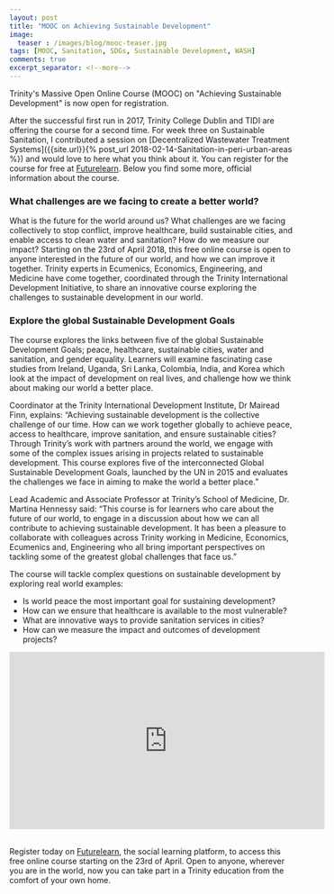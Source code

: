 ```yaml
---
layout: post
title: "MOOC on Achieving Sustainable Development"
image:
  teaser : /images/blog/mooc-teaser.jpg
tags: [MOOC, Sanitation, SDGs, Sustainable Development, WASH]
comments: true
excerpt_separator: <!--more-->
---
```


Trinity's Massive Open Online Course (MOOC) on "Achieving Sustainable Development" is now open for registration. 

<!--more-->

After the successful first run in 2017, Trinity College Dublin and TIDI are offering the course for a second time. For week three on Sustainable Sanitation, I contributed a session on [Decentralized Wastewater Treatment Systems]({{site.url}}{% post_url 2018-02-14-Sanitation-in-peri-urban-areas %}) and would love to here what you think about it. You can register for the course for free at [Futurelearn](https://www.futurelearn.com/courses/achieving-sustainable-development?utm_campaign=trinity_college_dublin_achieving_sustainable_development_april_2018&utm_medium=organic_email&utm_source=newsletter_broadcast). Below you find some more, official information about the course.

### What challenges are we facing to create a better world?

What is the future for the world around us? What challenges are we facing collectively to stop conflict, improve healthcare, build sustainable cities, and enable access to clean water and sanitation? How do we measure our impact? Starting on the 23rd of April 2018, this free online course is open to anyone interested in the future of our world, and how we can improve it together. Trinity experts in Ecumenics, Economics, Engineering, and Medicine have come together, coordinated through the Trinity International Development Initiative, to share an innovative course exploring the challenges to sustainable development in our world.

### Explore the global Sustainable Development Goals 

The course explores the links between five of the global Sustainable Development Goals; peace, healthcare, sustainable cities, water and sanitation, and gender equality. Learners will examine fascinating case studies from Ireland, Uganda, Sri Lanka, Colombia, India, and Korea which look at the impact of development on real lives, and challenge how we think about making our world a better place. 

Coordinator at the Trinity International Development Institute, Dr Mairead Finn, explains: “Achieving sustainable development is the collective challenge of our time. How can we work together globally to achieve peace, access to healthcare, improve sanitation, and ensure sustainable cities? Through Trinity’s work with partners around the world, we engage with some of the complex issues arising in projects related to sustainable development. This course explores five of the interconnected Global Sustainable Development Goals, launched by the UN in 2015 and evaluates the challenges we face in aiming to make the world a better place.”

Lead Academic and Associate Professor at Trinity’s School of Medicine, Dr. Martina Hennessy said: “This course is for learners who care about the future of our world, to engage in a discussion about how we can all contribute to achieving sustainable development. It has been a pleasure to collaborate with colleagues across Trinity working in Medicine, Economics, Ecumenics and, Engineering who all bring important perspectives on tackling some of the greatest global challenges that face us.” 

The course will tackle complex questions on sustainable development by exploring real world examples:
- Is world peace the most important goal for sustaining development? 
- How can we ensure that healthcare is available to the most vulnerable? 
- What are innovative ways to provide sanitation services in cities? 
- How can we measure the impact and outcomes of development projects?

<div>
<iframe style="display: block; margin: auto;" width="560" height="315" src="https://www.youtube.com/embed/-OsdJbwR-qE" frameborder="0" allow="autoplay; encrypted-media" allowfullscreen> </iframe>
</div><br>

Register today on [Futurelearn](https://www.futurelearn.com/courses/achieving-sustainable-development?utm_campaign=trinity_college_dublin_achieving_sustainable_development_april_2018&utm_medium=organic_email&utm_source=newsletter_broadcast), the social learning platform, to access this free online course starting on the 23rd of April. 
Open to anyone, wherever you are in the world, now you can take part in a Trinity education from the comfort of your own home.


